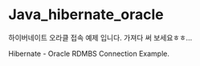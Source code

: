 # Java_hibernate_oracle

하이버네이트 오라클 접속 예제 입니다.
가져다 써 보세요ㅎㅎ...

Hibernate - Oracle RDMBS Connection Example.
